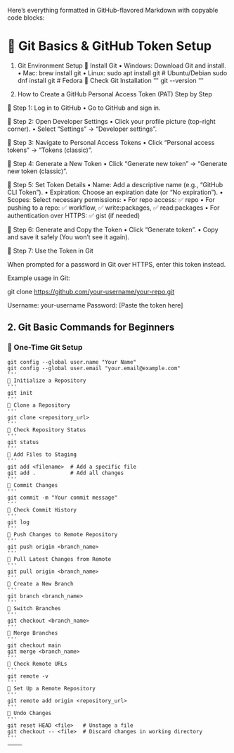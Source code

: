 Here’s everything formatted in GitHub-flavored Markdown with copyable code blocks:

# 🚀 Git Basics & GitHub Token Setup  
1. Git Environment Setup
🔹 Install Git
	•	Windows: Download Git and install.
	•	Mac: brew install git
	•	Linux:	sudo apt install git  # Ubuntu/Debian
			sudo dnf install git  # Fedora
🔹 Check Git Installation
'''
git --version
'''

3. How to Create a GitHub Personal Access Token (PAT) Step by Step

🔹 Step 1: Log in to GitHub
	•	Go to GitHub and sign in.

🔹 Step 2: Open Developer Settings
	•	Click your profile picture (top-right corner).
	•	Select “Settings” → “Developer settings”.

🔹 Step 3: Navigate to Personal Access Tokens
	•	Click “Personal access tokens” → “Tokens (classic)”.

🔹 Step 4: Generate a New Token
	•	Click “Generate new token” → “Generate new token (classic)”.

🔹 Step 5: Set Token Details
	•	Name: Add a descriptive name (e.g., “GitHub CLI Token”).
	•	Expiration: Choose an expiration date (or “No expiration”).
	•	Scopes: Select necessary permissions:
	•	For repo access: ✅ repo
	•	For pushing to a repo: ✅ workflow, ✅ write:packages, ✅ read:packages
	•	For authentication over HTTPS: ✅ gist (if needed)

🔹 Step 6: Generate and Copy the Token
	•	Click “Generate token”.
	•	Copy and save it safely (You won’t see it again).

🔹 Step 7: Use the Token in Git

When prompted for a password in Git over HTTPS, enter this token instead.

Example usage in Git:

git clone https://github.com/your-username/your-repo.git

Username: your-username
Password: [Paste the token here]

## **2. Git Basic Commands for Beginners**  

### **🔹 One-Time Git Setup**  
```
git config --global user.name "Your Name"
git config --global user.email "your.email@example.com"
'''
🔹 Initialize a Repository
'''
git init
'''
🔹 Clone a Repository
'''
git clone <repository_url>
'''
🔹 Check Repository Status
'''
git status
'''
🔹 Add Files to Staging
'''
git add <filename>  # Add a specific file
git add .           # Add all changes
'''
🔹 Commit Changes
'''
git commit -m "Your commit message"
'''
🔹 Check Commit History
'''
git log
'''
🔹 Push Changes to Remote Repository
'''
git push origin <branch_name>
'''
🔹 Pull Latest Changes from Remote
'''
git pull origin <branch_name>
'''
🔹 Create a New Branch
'''
git branch <branch_name>
'''
🔹 Switch Branches
'''
git checkout <branch_name>
'''
🔹 Merge Branches
'''
git checkout main  
git merge <branch_name>
'''
🔹 Check Remote URLs
'''
git remote -v
'''
🔹 Set Up a Remote Repository
'''
git remote add origin <repository_url>
'''
🔹 Undo Changes
'''
git reset HEAD <file>   # Unstage a file
git checkout -- <file>  # Discard changes in working directory
'''
⸻

